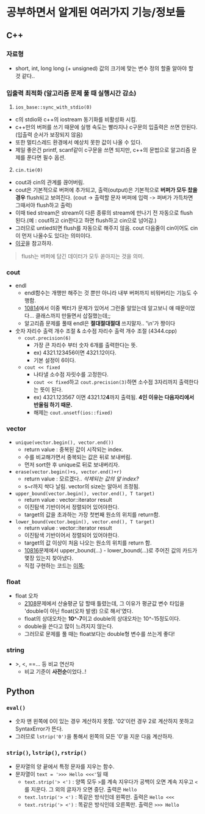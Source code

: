 # 공부하면서 알게된 여러가지 기능/정보들

## C++
### 자료형
- short, int, long long (+ unsigned) 값의 크기에 맞는 변수 정의 할줄 알아야 할 것 같다..

### 입출력 최적화 (알고리즘 문제 풀 때 실행시간 감소)
1. `ios_base::sync_with_stdio(0)`
  - c의 stdio와 c++의 iostream 동기화를 비활성화 시킴.
  - c++만의 버퍼를 쓰기 때문에 실행 속도는 빨라지나 c구문의 입출력은 쓰면 안된다.(입출력 순서가 보장되지 않음)
  - 또한 멀티스레드 환경에서 예상치 못한 값이 나올 수 있다.
  - 제일 좋은건 printf, scanf같이 c구문을 쓰면 되지만, c++의 문법으로 알고리즘 문제를 푼다면 필수 옵션.
2. `cin.tie(0)`
  - cout과 cin의 관계를 끊어버림.
  - cout은 기본적으로 버퍼에 추가되고, 출력(output)은 기본적으로 **버퍼가 모두 찼을 경우** flush되고 보여진다. (cout -> 출력할 문자 버퍼에 입력 -> 퍼버가 가득차면 그때서야 flush하고 출력)
  - 이때 tied stream은 stream이 다른 종류의 stream에 만나기 전 자동으로 flush 된다.(예 : cout하고 cin한다고 하면 flush하고 cin으로 넘어감.)
  - 그러므로 untied되면 flush를 자동으로 해주지 않음. cout 다음줄이 cin이어도 cin이 먼저 나올수도 있다는 의미이다.
  - [이곳](https://stackoverflow.com/questions/31162367/significance-of-ios-basesync-with-stdiofalse-cin-tienull)을 참고하자.
> flush는 버퍼에 담긴 데이터가 모두 쏟아지는 것을 의미.

### cout
- endl
  - endl함수는 개행만 해주는 것 뿐만 아니라 내부 버퍼까지 비워버리는 기능도 수행함.
  - [10814](https://www.acmicpc.net/problem/10814)에서 이중 벡터가 문제가 있어서 그런줄 알았는데 알고보니 얘 때문이었다... 클래스까지 만들면서 삽질했는데;;
  - 알고리즘 문제를 풀때 endl은 **절대절대절대** 쓰지말자.. '\n'가 짱이다
- 숫자 자리수 출력 개수 조절 & 소수점 자리수 출력 개수 조절 (4344.cpp)
  - `cout.precision(6)`
    - 가장 큰 자리수 부터 숫자 6개를 출력한다는 뜻.
	- ex) 4321.123456이면 4321.12이다.
	- 기본 설정이 6이다.
  - `cout << fixed`
    - 나타낼 소수점 자릿수를 고정한다.
	- `cout << fixed`하고 `cout.precision(3)`하면 소수점 3자리까지 출력한다는 뜻이 된다.
	- ex) 4321.123567 이면 4321.12**4**까지 출력됨. **4인 이유는 다음자리에서 반올림 하기 때문.**
	- 해제는 `cout.unsetf(ios::fixed)`
	
### vector
- `unique(vector.begin(), vector.end())`
  - return value : 중복된 값이 시작되는 index.
  - 수를 비교해가면서 중복되는 값은 뒤로 보내버림.
  - 먼저 sort한 후 unique로 뒤로 보내버리자.
- `erase(vector.begin()+s, vector.end()+r)`
  - return value : 모르겠다.. _삭제되는 값의 앞 index?_
  - s~r까지 싹다 날림. vector의 size는 알아서 조정됨.
- `upper_bound(vector.begin(), vector.end(), T target)`
  - return value : vector<T>::iterator result
  - 이진탐색 기반이어서 정렬되어 있어야한다.
  - target의 값을 초과하는 가장 첫번째 원소의 위치를 return함.
- `lower_bound(vector.begin(), vector.end(), T target)`
  - return value : vector<T>::iterator result
  - 이진탐색 기반이어서 정렬되어 있어야한다.
  - target의 값 이상이 처음 나오는 원소의 위치를 return 함.
  - [10816](https://www.acmicpc.net/problem/10816)문제에서 upper_bound(...) - lower_bound(...)로 주어진 값의 카드가 몇장 있는지 찾아냈다.
  - 직접 구현하는 코드는 [이쪽](https://blockdmask.tistory.com/168);
  
### float
- float 오차
  - [2108](https://www.acmicpc.net/problem/2108)문제에서 산술평균 답 할때 틀렸는데, 그 이유가 평균값 변수 타입을 'double이 아닌 float(오차 발생) 으로 해서'였다.
  - float의 상대오차는 **10^-7**이고 double의 상대오차는 10^-15정도이다.
  - double을 쓴다고 많이 느려지지 않는다. 
  - 그러므로 문제를 풀 때는 float보다는 double형 변수를 쓰는게 좋다!

### string
- \>, \<, ==... 등 비교 연산자
  - 비교 기준이 **사전순**이었다..!

## Python
### `eval()`
  - 숫자 맨 왼쪽에 0이 있는 경우 계산하지 못함. '02'이런 경우 2로 계산하지 못하고 SyntaxError가 뜬다.
  - 그러므로 `lstrip('0')`을 통해서 왼쪽의 모든 '0'을 지운 다음 계산하자.

### `strip()`, `lstrip()`, `rstrip()`
  - 문자열의 양 끝에서 특정 문자를 지우는 함수.
  - 문자열이 `text = '>>> Hello <<<'`일 때
  	- `text.strip('> <')` : 양쪽 모두 `>`를 계속 지우다가 공백이 오면 계속 지우고 `<`를 지운다. 그 외의 글자가 오면 중단. 출력은 `Hello`
	- `text.lstrip('> <')` : 똑같은 방식인데 왼쪽만. 출력은 `Hello <<<`
	- `text.rstrip('> <')` : 똑같은 방식인데 오른쪽만. 출력은 `>>> Hello`